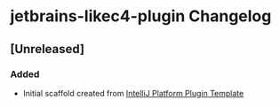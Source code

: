 <!-- Keep a Changelog guide -> https://keepachangelog.com -->

# jetbrains-likec4-plugin Changelog

## [Unreleased]
### Added
- Initial scaffold created from [IntelliJ Platform Plugin Template](https://github.com/JetBrains/intellij-platform-plugin-template)
